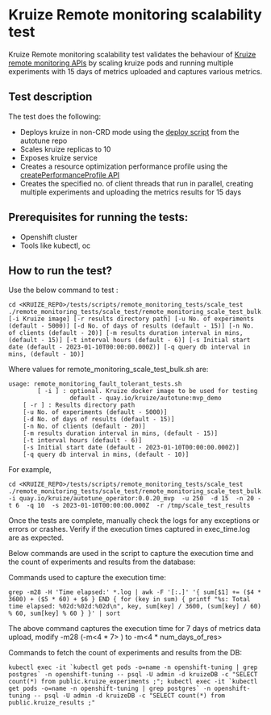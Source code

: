 # **Kruize Remote monitoring scalability test**

Kruize Remote monitoring scalability test validates the behaviour of [Kruize remote monitoring APIs](/design/MonitoringModeAPI.md) by scaling kruize pods and running multiple experiments with 15 days of metrics uploaded and captures various metrics.

## Test description

   The test does the following:
   - Deploys kruize in non-CRD mode using the [deploy script](https://github.com/kruize/autotune/blob/master/deploy.sh) from the autotune repo
   - Scales kruize replicas to 10
   - Exposes kruize service
   - Creates a resource optimization performance profile using the [createPerformanceProfile API](/design/PerformanceProfileAPI.md) 
   - Creates the specified no. of client threads that run in parallel, creating multiple experiments and uploading the metrics results for 15 days
  
## Prerequisites for running the tests:
- Openshift cluster
- Tools like kubectl, oc

## How to run the test?

Use the below command to test :

```
cd <KRUIZE_REPO>/tests/scripts/remote_monitoring_tests/scale_test
./remote_monitoring_tests/scale_test/remote_monitoring_scale_test_bulk.sh [-i Kruize image] [-r results directory path] [-u No. of experiments (default - 5000)] [-d No. of days of results (default - 15)] [-n No. of clients (default - 20)] [-m results duration interval in mins, (default - 15)] [-t interval hours (default - 6)] [-s Initial start date (default - 2023-01-10T00:00:00.000Z)] [-q query db interval in mins, (default - 10)]
```

Where values for remote_monitoring_scale_test_bulk.sh are:

```
usage: remote_monitoring_fault_tolerant_tests.sh 
        [ -i ] : optional. Kruize docker image to be used for testing
                 default - quay.io/kruize/autotune:mvp_demo
	[ -r ] : Results directory path
	[-u No. of experiments (default - 5000)]
	[-d No. of days of results (default - 15)] 
	[-n No. of clients (default - 20)]
	[-m results duration interval in mins, (default - 15)]
	[-t interval hours (default - 6)]
	[-s Initial start date (default - 2023-01-10T00:00:00.000Z)]
	[-q query db interval in mins, (default - 10)]
```

For example,

```
cd <KRUIZE_REPO>/tests/scripts/remote_monitoring_tests/scale_test
./remote_monitoring_tests/scale_test/remote_monitoring_scale_test_bulk.sh -i quay.io/kruize/autotune_operator:0.0.20_mvp  -u 250  -d 15  -n 20 -t 6  -q 10  -s 2023-01-10T00:00:00.000Z  -r /tmp/scale_test_results

```

Once the tests are complete, manually check the logs for any exceptions or errors or crashes. Verify if the execution times captured in exec_time.log are as expected.

Below commands are used in the script to capture the execution time and the count of experiments and results from the database:

Commands used to capture the execution time:

```
grep -m28 -H 'Time elapsed:' *.log | awk -F '[:.]' '{ sum[$1] += ($4 * 3600) + ($5 * 60) + $6 } END { for (key in sum) { printf "%s: Total time elapsed: %02d:%02d:%02d\n", key, sum[key] / 3600, (sum[key] / 60) % 60, sum[key] % 60 } }' | sort

```

The above command captures the execution time for 7 days of metrics data upload, modify -m28 (-m<4 * 7> ) to -m<4 * num_days_of_res>

Commands to fetch the count of experiments and results from the DB:

```
kubectl exec -it `kubectl get pods -o=name -n openshift-tuning | grep postgres` -n openshift-tuning -- psql -U admin -d kruizeDB -c "SELECT count(*) from public.kruize_experiments ;"; kubectl exec -it `kubectl get pods -o=name -n openshift-tuning | grep postgres` -n openshift-tuning -- psql -U admin -d kruizeDB -c "SELECT count(*) from public.kruize_results ;"

```
